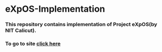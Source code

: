 # eXpOS-Implementation
### This repository contains implementation of Project eXpOS(by NIT Calicut).
### To go to site [click here](https://exposnitc.github.io/)
